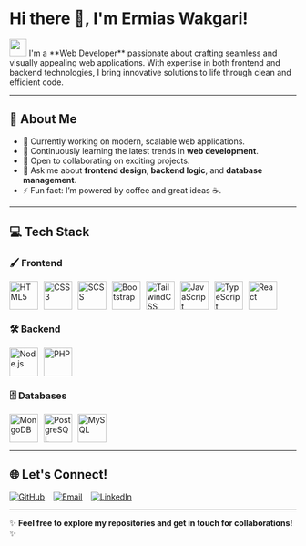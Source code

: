 # Hi there 👋, I'm **Ermias Wakgari!**  

<img src="https://media.giphy.com/media/hvRJCLFzcasrR4ia7z/giphy.gif" width="30px"/>  
I'm a **Web Developer** passionate about crafting seamless and visually appealing web applications. With expertise in both frontend and backend technologies, I bring innovative solutions to life through clean and efficient code.  

---

## 🌟 **About Me**
- 🔭 Currently working on modern, scalable web applications.  
- 🌱 Continuously learning the latest trends in **web development**.  
- 👯 Open to collaborating on exciting projects.  
- 💬 Ask me about **frontend design**, **backend logic**, and **database management**.  
- ⚡ Fun fact: I’m powered by coffee and great ideas ☕.  

---

## 💻 **Tech Stack**

### 🖌️ **Frontend**  
<div style="display: flex; flex-wrap: wrap; gap: 10px;">
  <img src="https://cdn.jsdelivr.net/gh/devicons/devicon/icons/html5/html5-original.svg" title="HTML5" width="50px" />
  <img src="https://cdn.jsdelivr.net/gh/devicons/devicon/icons/css3/css3-original.svg" title="CSS3" width="50px" />
  <img src="https://cdn.jsdelivr.net/gh/devicons/devicon/icons/sass/sass-original.svg" title="SCSS" width="50px" />
  <img src="https://cdn.jsdelivr.net/gh/devicons/devicon/icons/bootstrap/bootstrap-original.svg" title="Bootstrap" width="50px" />
  <img src="https://cdn.jsdelivr.net/gh/devicons/devicon/icons/tailwindcss/tailwindcss-plain.svg" title="TailwindCSS" width="50px" />
  <img src="https://cdn.jsdelivr.net/gh/devicons/devicon/icons/javascript/javascript-original.svg" title="JavaScript" width="50px" />
  <img src="https://cdn.jsdelivr.net/gh/devicons/devicon/icons/typescript/typescript-original.svg" title="TypeScript" width="50px" />
  <img src="https://cdn.jsdelivr.net/gh/devicons/devicon/icons/react/react-original.svg" title="React" width="50px" />
</div>

### 🛠️ **Backend**  
<div style="display: flex; flex-wrap: wrap; gap: 10px;">
  <img src="https://cdn.jsdelivr.net/gh/devicons/devicon/icons/nodejs/nodejs-original.svg" title="Node.js" width="50px" />
  <img src="https://cdn.jsdelivr.net/gh/devicons/devicon/icons/php/php-original.svg" title="PHP" width="50px" />
</div>

### 🗄️ **Databases**  
<div style="display: flex; flex-wrap: wrap; gap: 10px;">
  <img src="https://cdn.jsdelivr.net/gh/devicons/devicon/icons/mongodb/mongodb-original.svg" title="MongoDB" width="50px" />
  <img src="https://cdn.jsdelivr.net/gh/devicons/devicon/icons/postgresql/postgresql-original.svg" title="PostgreSQL" width="50px" />
  <img src="https://cdn.jsdelivr.net/gh/devicons/devicon/icons/mysql/mysql-original.svg" title="MySQL" width="50px" />
</div>

---

## 🌐 **Let's Connect!**
<div style="display: flex; align-items: center; gap: 15px;">
  <a href="https://github.com/ERMIASWAKGARI">
    <img src="https://img.shields.io/badge/GitHub-100000?style=for-the-badge&logo=github&logoColor=white" alt="GitHub"/>
  </a>
  <a href="mailto:ermiaswakgarisse5@gmail.com">
    <img src="https://img.shields.io/badge/Email-D14836?style=for-the-badge&logo=gmail&logoColor=white" alt="Email"/>
  </a>
  <a href="https://www.linkedin.com/in/ermias-wakgari-05a62927a">
    <img src="https://img.shields.io/badge/LinkedIn-0077B5?style=for-the-badge&logo=linkedin&logoColor=white" alt="LinkedIn"/>
  </a>
</div>


---

✨ **Feel free to explore my repositories and get in touch for collaborations!** ✨
